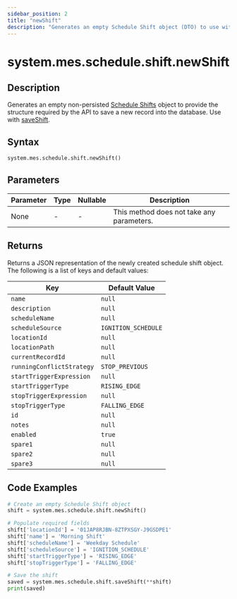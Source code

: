 ```yaml
---
sidebar_position: 2
title: "newShift"
description: "Generates an empty Schedule Shift object (DTO) to use with saveShift."
---
```


# system.mes.schedule.shift.newShift

## Description

Generates an empty non-persisted [Schedule Shifts](../../data-model/schedule-shift-model/schedule-shift) object to
provide the structure required by the API to save a new record into the database. Use with [saveShift](./save-shift).

## Syntax

```python
system.mes.schedule.shift.newShift()
```

## Parameters

| Parameter | Type | Nullable | Description                               |
|-----------|------|----------|-------------------------------------------|
| None      | -    | -        | This method does not take any parameters. |

## Returns

Returns a JSON representation of the newly created schedule shift object. The following is a list of keys and default
values:

| Key                       | Default Value       |
|---------------------------|---------------------|
| `name`                    | `null`              |
| `description`             | `null`              |
| `scheduleName`            | `null`              |
| `scheduleSource`          | `IGNITION_SCHEDULE` |
| `locationId`              | `null`              |
| `locationPath`            | `null`              |
| `currentRecordId`         | `null`              |
| `runningConflictStrategy` | `STOP_PREVIOUS`     |
| `startTriggerExpression`  | `null`              |
| `startTriggerType`        | `RISING_EDGE`       |
| `stopTriggerExpression`   | `null`              |
| `stopTriggerType`         | `FALLING_EDGE`      |
| `id`                      | `null`              |
| `notes`                   | `null`              |
| `enabled`                 | `true`              |
| `spare1`                  | `null`              |
| `spare2`                  | `null`              |
| `spare3`                  | `null`              |

## Code Examples

```python
# Create an empty Schedule Shift object
shift = system.mes.schedule.shift.newShift()

# Populate required fields
shift['locationId'] = '01JAP8RJBN-8ZTPXSGY-J9GSDPE1'
shift['name'] = 'Morning Shift'
shift['scheduleName'] = 'Weekday Schedule'
shift['scheduleSource'] = 'IGNITION_SCHEDULE'
shift['startTriggerType'] = 'RISING_EDGE'
shift['stopTriggerType'] = 'FALLING_EDGE'

# Save the shift
saved = system.mes.schedule.shift.saveShift(**shift)
print(saved)
```
